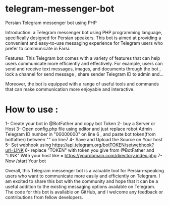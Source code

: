 # telegram-messenger-bot
Persian Telegram messenger bot using PHP

Introduction:
a Telegram messenger bot using PHP programming language, specifically designed for Persian speakers. This bot is aimed at providing a convenient and easy-to-use messaging experience for Telegram users who prefer to communicate in Farsi.

Features:
This Telegram bot comes with a variety of features that can help users communicate more efficiently and effectively. For example, users can send and receive text messages, images, and documents through the bot , lock a channel for send message , share sender Telegram ID to admin and...

Moreover, the bot is equipped with a range of useful tools and commands that can make communication more enjoyable and interactive.

# How to use :
1- Create your bot in @BotFather and copy bot Token
2- buy a Server or Host
3- Open config.php file using editor and just replace robot Admin Telegram ID number in "00000000" on line 6 , and paste bot token(from botfather) between "" on line7
4- Save and Upload the Source on Your host
5- Set webhook using https://api.telegram.org/botTOKEN/setwebhook?url=LINK
6- replace "TOKEN" with token you give from @BotFather and "LINK" With your host like = https://yourdomain.com/directory.index.php
7- Now /start Your bot

Overall, this Telegram messenger bot is a valuable tool for Persian-speaking users who want to communicate more easily and efficiently on Telegram. I am excited to share this bot with the community and hope that it can be a useful addition to the existing messaging options available on Telegram. The code for this bot is available on GitHub, and I welcome any feedback or contributions from fellow developers.

